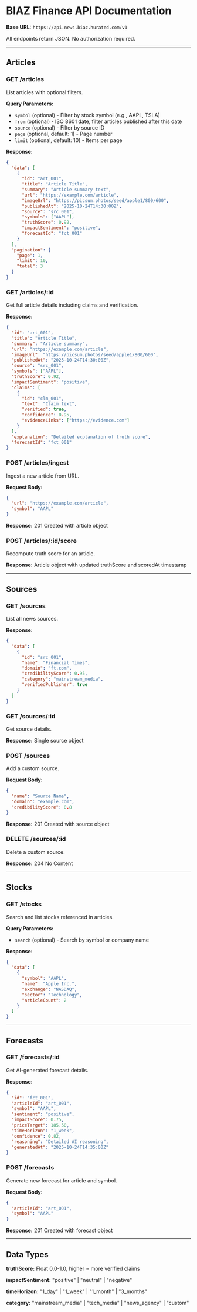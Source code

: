# BIAZ Finance API Documentation

**Base URL:** `https://api.news.biaz.hurated.com/v1`

All endpoints return JSON. No authorization required.

---

## Articles

### GET /articles

List articles with optional filters.

**Query Parameters:**
- `symbol` (optional) - Filter by stock symbol (e.g., AAPL, TSLA)
- `from` (optional) - ISO 8601 date, filter articles published after this date
- `source` (optional) - Filter by source ID
- `page` (optional, default: 1) - Page number
- `limit` (optional, default: 10) - Items per page

**Response:**
```json
{
  "data": [
    {
      "id": "art_001",
      "title": "Article Title",
      "summary": "Article summary text",
      "url": "https://example.com/article",
      "imageUrl": "https://picsum.photos/seed/apple1/800/600",
      "publishedAt": "2025-10-24T14:30:00Z",
      "source": "src_001",
      "symbols": ["AAPL"],
      "truthScore": 0.92,
      "impactSentiment": "positive",
      "forecastId": "fct_001"
    }
  ],
  "pagination": {
    "page": 1,
    "limit": 10,
    "total": 3
  }
}
```

### GET /articles/:id

Get full article details including claims and verification.

**Response:**
```json
{
  "id": "art_001",
  "title": "Article Title",
  "summary": "Article summary",
  "url": "https://example.com/article",
  "imageUrl": "https://picsum.photos/seed/apple1/800/600",
  "publishedAt": "2025-10-24T14:30:00Z",
  "source": "src_001",
  "symbols": ["AAPL"],
  "truthScore": 0.92,
  "impactSentiment": "positive",
  "claims": [
    {
      "id": "clm_001",
      "text": "Claim text",
      "verified": true,
      "confidence": 0.95,
      "evidenceLinks": ["https://evidence.com"]
    }
  ],
  "explanation": "Detailed explanation of truth score",
  "forecastId": "fct_001"
}
```

### POST /articles/ingest

Ingest a new article from URL.

**Request Body:**
```json
{
  "url": "https://example.com/article",
  "symbol": "AAPL"
}
```

**Response:** 201 Created with article object

### POST /articles/:id/score

Recompute truth score for an article.

**Response:** Article object with updated truthScore and scoredAt timestamp

---

## Sources

### GET /sources

List all news sources.

**Response:**
```json
{
  "data": [
    {
      "id": "src_001",
      "name": "Financial Times",
      "domain": "ft.com",
      "credibilityScore": 0.95,
      "category": "mainstream_media",
      "verifiedPublisher": true
    }
  ]
}
```

### GET /sources/:id

Get source details.

**Response:** Single source object

### POST /sources

Add a custom source.

**Request Body:**
```json
{
  "name": "Source Name",
  "domain": "example.com",
  "credibilityScore": 0.8
}
```

**Response:** 201 Created with source object

### DELETE /sources/:id

Delete a custom source.

**Response:** 204 No Content

---

## Stocks

### GET /stocks

Search and list stocks referenced in articles.

**Query Parameters:**
- `search` (optional) - Search by symbol or company name

**Response:**
```json
{
  "data": [
    {
      "symbol": "AAPL",
      "name": "Apple Inc.",
      "exchange": "NASDAQ",
      "sector": "Technology",
      "articleCount": 2
    }
  ]
}
```

---

## Forecasts

### GET /forecasts/:id

Get AI-generated forecast details.

**Response:**
```json
{
  "id": "fct_001",
  "articleId": "art_001",
  "symbol": "AAPL",
  "sentiment": "positive",
  "impactScore": 0.75,
  "priceTarget": 185.50,
  "timeHorizon": "1_week",
  "confidence": 0.82,
  "reasoning": "Detailed AI reasoning",
  "generatedAt": "2025-10-24T14:35:00Z"
}
```

### POST /forecasts

Generate new forecast for article and symbol.

**Request Body:**
```json
{
  "articleId": "art_001",
  "symbol": "AAPL"
}
```

**Response:** 201 Created with forecast object

---

## Data Types

**truthScore:** Float 0.0-1.0, higher = more verified claims

**impactSentiment:** "positive" | "neutral" | "negative"

**timeHorizon:** "1_day" | "1_week" | "1_month" | "3_months"

**category:** "mainstream_media" | "tech_media" | "news_agency" | "custom"
